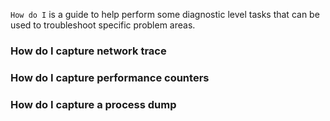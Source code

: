 
```How do I``` is a guide to help perform some diagnostic level tasks that can be used to troubleshoot specific problem areas.   

### How do I capture network trace
### How do I capture performance counters
### How do I capture a process dump
